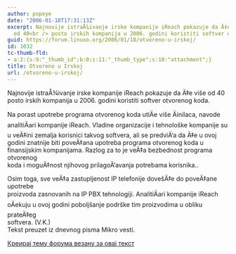 ```yaml
---
author: popeye
date: "2006-01-18T17:31:13Z"
excerpt: Najnovije istraÅ¾ivanje irske kompanije iReach pokazuje da Ä‡e vi&scaron;e
  od 40<br /> posto irskih kompanija u 2006. godini koristiti softver otvorenog koda.
guid: https://forum.linuxo.org/2006/01/18/otvoreno-u-irskoj/
id: 1032
tc-thumb-fld:
- a:2:{s:9:"_thumb_id";b:0;s:11:"_thumb_type";s:10:"attachment";}
title: Otvoreno u Irskoj
url: /otvoreno-u-irskoj/
---
```

Najnovije istraÅ¾ivanje irske kompanije iReach pokazuje da Ä‡e vi&scaron;e od 40  
posto irskih kompanija u 2006. godini koristiti softver otvorenog koda.<!--break-->

Na porast upotrebe programa otvorenog koda utiÄe vi&scaron;e Äinilaca, navode  
analitiÄari kompanije iReach. Vladine organizacije i tehnolo&scaron;ke kompanije su  
u veÄ‡ini zemalja korisnici takvog softvera, ali se predviÄ‘a da Ä‡e u ovoj  
godini znatnije biti poveÄ‡ana upotreba programa otvorenog koda u  
finansijskim kompanijama. Razlog za to je veÄ‡a bezbednost programa otvorenog  
koda i moguÄ‡nost njihovog prilagoÄ‘avanja potrebama korisnika..

Osim toga, sve veÄ‡a zastupljenost IP telefonije dove&scaron;Ä‡e do poveÄ‡ane upotrebe  
proizvoda zasnovanih na IP PBX tehnologiji. AnalitiÄari kompanije iReach  
oÄekuju u ovoj godini pobolj&scaron;anje podr&scaron;ke tim proizvodima u obliku prateÄ‡eg  
softvera. (V.K.)  
Tekst preuzet iz dnevnog pisma Mikro vesti.

[Креирај тему форума везану за овај текст](https://linuxo.org/nova-tema-na-forumu/?se_pid=1032)